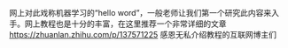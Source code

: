 网上对此戏称机器学习的“hello word”，一般老师让我们第一个研究此内容来入手。网上教程也是十分的丰富，在这里推荐一个非常详细的文章
https://zhuanlan.zhihu.com/p/137571225
感恩无私介绍教程的互联网博主们
